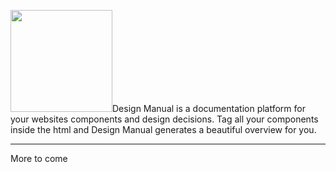 <p class="lead"><img src="./assets/logo.png" height="163" />Design Manual is a documentation platform for your websites components and design decisions. Tag all your components inside the html and Design Manual generates a beautiful overview for you.</p>

---

More to come

